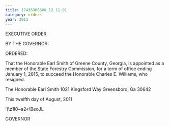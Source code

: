 ```yaml
---
title: 17436306608_12_11_01
category: orders
year: 2011
---
```

 

EXECUTIVE ORDER

BY THE GOVERNOR:

ORDERED:

That the Honorable Earl Smith of Greene County, Georgia, is
appointed as a member of the State Forestry Commission, for a
term of office ending January 1, 2015, to succeed the Honorable
Charles E. Williams, who resigned.

The Honorable Earl Smith
1021 Kingsford Way
Greensboro, Ga 30642

This twelfth day of August, 2011

‘(\z1I0~a2«\BeoJL

GOVERNOR

